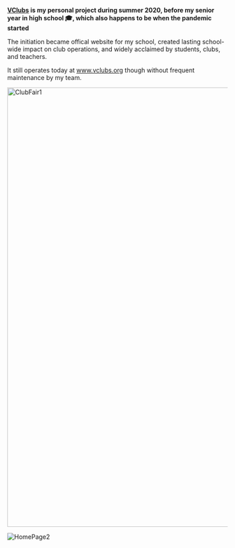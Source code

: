 **[VClubs](https://www.vclubs.org/) is my personal project during summer 2020, before my senior year in high school 🎓, which also happens to be when the pandemic started**

The initiation became offical website for my school, created lasting school-wide impact on club operations, and widely acclaimed by students, clubs, and teachers.

It still operates today at www.vclubs.org though without frequent maintenance by my team.

<img width="1002" alt="ClubFair1" src="https://github.com/zhang-yubo/VClubs-Protfolio/assets/52626825/95323bc5-9174-45a6-bd22-82f8fe8329b3">

![HomePage2](https://github.com/zhang-yubo/VClubs-Protfolio/assets/52626825/2a9a36d8-1df8-4d64-8c5c-9ae6cf986c75)
